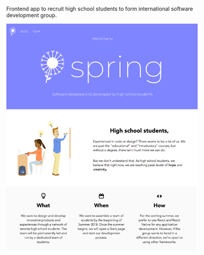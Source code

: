 Frontend app to recruit high school students to form international software development group.

![Screenshots](springwebsite.png)
